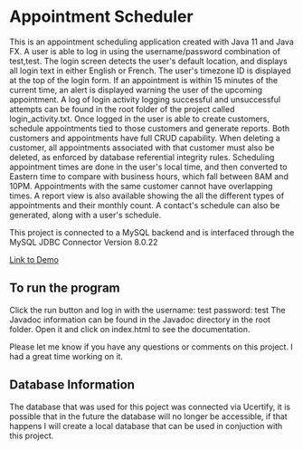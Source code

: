# Appointment Scheduler

This is an appointment scheduling application created with Java 11 and Java FX.
A user is able to log in using the username/password combination of test,test. The login screen detects the user's default
location, and displays all login text in either English or French. The user's timezone ID is displayed at the top of the 
login form. If an appointment is within 15 minutes of the current time, an alert is displayed warning the user of the upcoming
appointment. A log of login activity logging successful and unsuccessful attempts can be found in the root folder of the project 
called login_activity.txt. Once logged in the user is able to create customers, schedule appointments tied to those customers and generate 
reports. Both customers and appointments have full CRUD capability. When deleting a customer, all appointments associated
with that customer must also be deleted, as enforced by database referential integrity rules. Scheduling appointment times
are done in the user's local time, and then converted to Eastern time to compare with business hours, which fall between
8AM and 10PM. Appointments with the same customer cannot have overlapping times. 
A report view is also available showing the all the different types of appointments and their monthly count. A contact's
schedule can also be generated, along with a user's schedule.

This project is connected to a MySQL backend and is interfaced through the MySQL JDBC Connector Version 8.0.22

[Link to Demo](https://youtu.be/Ofmvq6Nlkao)

## To run the program
Click the run button and log in with the username: test password: test
The Javadoc information can be found in the Javadoc directory in the root folder. Open it and click on index.html to see
the documentation.

Please let me know if you have any questions or comments on this project. I had a great time working on it.

## Database Information
The database that was used for this poject was connected via Ucertify, it is possible that in the future the database will no longer
be accessible, if that happens I will create a local database that can be used in conjuction  with this project.
